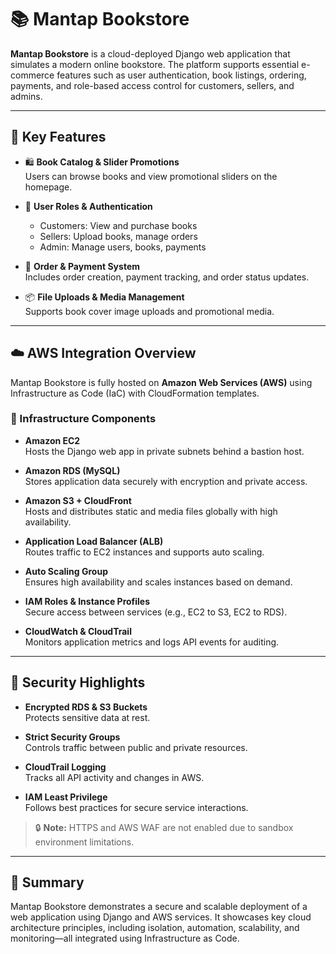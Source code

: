 # 📚 Mantap Bookstore

**Mantap Bookstore** is a cloud-deployed Django web application that simulates a modern online bookstore. The platform supports essential e-commerce features such as user authentication, book listings, ordering, payments, and role-based access control for customers, sellers, and admins.

---

## 🌟 Key Features

- 🛍️ **Book Catalog & Slider Promotions**  
  Users can browse books and view promotional sliders on the homepage.

- 👥 **User Roles & Authentication**  
  - Customers: View and purchase books  
  - Sellers: Upload books, manage orders  
  - Admin: Manage users, books, payments

- 🛒 **Order & Payment System**  
  Includes order creation, payment tracking, and order status updates.

- 📦 **File Uploads & Media Management**  
  Supports book cover image uploads and promotional media.

---

## ☁️ AWS Integration Overview

Mantap Bookstore is fully hosted on **Amazon Web Services (AWS)** using Infrastructure as Code (IaC) with CloudFormation templates.

### 🔧 Infrastructure Components

- **Amazon EC2**  
  Hosts the Django web app in private subnets behind a bastion host.

- **Amazon RDS (MySQL)**  
  Stores application data securely with encryption and private access.

- **Amazon S3 + CloudFront**  
  Hosts and distributes static and media files globally with high availability.

- **Application Load Balancer (ALB)**  
  Routes traffic to EC2 instances and supports auto scaling.

- **Auto Scaling Group**  
  Ensures high availability and scales instances based on demand.

- **IAM Roles & Instance Profiles**  
  Secure access between services (e.g., EC2 to S3, EC2 to RDS).

- **CloudWatch & CloudTrail**  
  Monitors application metrics and logs API events for auditing.

---

## 🔐 Security Highlights

- **Encrypted RDS & S3 Buckets**  
  Protects sensitive data at rest.

- **Strict Security Groups**  
  Controls traffic between public and private resources.

- **CloudTrail Logging**  
  Tracks all API activity and changes in AWS.

- **IAM Least Privilege**  
  Follows best practices for secure service interactions.

> 🔒 **Note:** HTTPS and AWS WAF are not enabled due to sandbox environment limitations.

---

## 📌 Summary

Mantap Bookstore demonstrates a secure and scalable deployment of a web application using Django and AWS services. It showcases key cloud architecture principles, including isolation, automation, scalability, and monitoring—all integrated using Infrastructure as Code.

